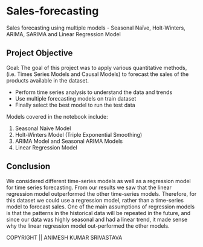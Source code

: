 # Sales-forecasting
Sales forecasting using multiple models - Seasonal Naïve, Holt-Winters, ARIMA, SARIMA and Linear Regression Model

## Project Objective
Goal: The goal of this project was to apply various quantitative methods, (i.e. Times Series Models and Causal Models) to forecast the sales of the products available in the dataset.

- Perform time series analysis to understand the data and trends
- Use multiple forecasting models on train dataset
- Finally select the best model to run the test data

Models covered in the notebook include:
1. Seasonal Naive Model
2. Holt-Winters Model (Triple Exponential Smoothing)
3. ARIMA Model and Seasonal ARIMA Models
4. Linear Regression Model

## Conclusion
We considered different time-series models as well as a regression model for time series forecasting. From our results we saw that the linear regression model outperformed the other time-series models. Therefore, for this dataset we could use a regression model, rather than a time-series model to forecast sales. One of the main assumptions of regression models is that the patterns in the historical data will be repeated in the future, and since our data was highly seasonal and had a linear trend, it made sense why the linear regression model out-performed the other models.

COPYRIGHT || ANIMESH KUMAR SRIVASTAVA
